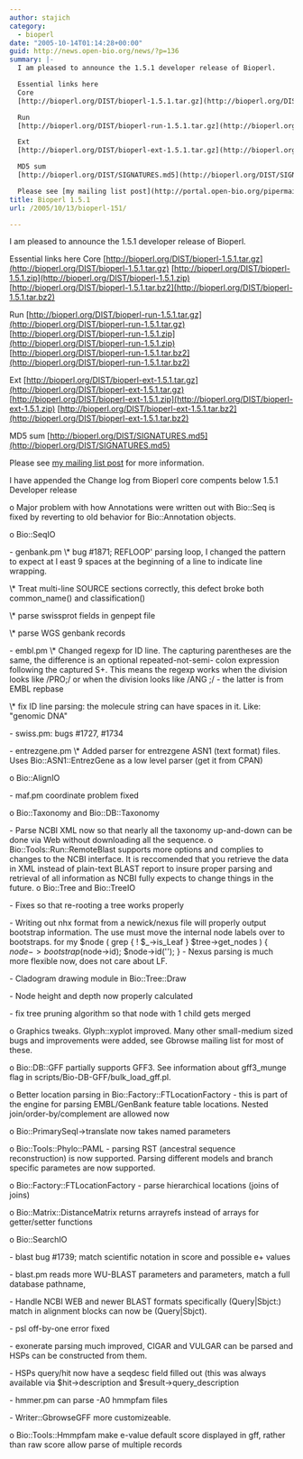 ```yaml
---
author: stajich
category:
  - bioperl
date: "2005-10-14T01:14:28+00:00"
guid: http://news.open-bio.org/news/?p=136
summary: |-
  I am pleased to announce the 1.5.1 developer release of Bioperl.

  Essential links here
  Core
  [http://bioperl.org/DIST/bioperl-1.5.1.tar.gz](http://bioperl.org/DIST/bioperl-1.5.1.tar.gz) [http://bioperl.org/DIST/bioperl-1.5.1.zip](http://bioperl.org/DIST/bioperl-1.5.1.zip) [http://bioperl.org/DIST/bioperl-1.5.1.tar.bz2](http://bioperl.org/DIST/bioperl-1.5.1.tar.bz2)

  Run
  [http://bioperl.org/DIST/bioperl-run-1.5.1.tar.gz](http://bioperl.org/DIST/bioperl-run-1.5.1.tar.gz) [http://bioperl.org/DIST/bioperl-run-1.5.1.zip](http://bioperl.org/DIST/bioperl-run-1.5.1.zip) [http://bioperl.org/DIST/bioperl-run-1.5.1.tar.bz2](http://bioperl.org/DIST/bioperl-run-1.5.1.tar.bz2)

  Ext
  [http://bioperl.org/DIST/bioperl-ext-1.5.1.tar.gz](http://bioperl.org/DIST/bioperl-ext-1.5.1.tar.gz) [http://bioperl.org/DIST/bioperl-ext-1.5.1.zip](http://bioperl.org/DIST/bioperl-ext-1.5.1.zip) [http://bioperl.org/DIST/bioperl-ext-1.5.1.tar.bz2](http://bioperl.org/DIST/bioperl-ext-1.5.1.tar.bz2)

  MD5 sum
  [http://bioperl.org/DIST/SIGNATURES.md5](http://bioperl.org/DIST/SIGNATURES.md5)

  Please see [my mailing list post](http://portal.open-bio.org/pipermail/bioperl-l/2005-October/019932.html) for more information.
title: Bioperl 1.5.1
url: /2005/10/13/bioperl-151/

---
```

I am pleased to announce the 1.5.1 developer release of Bioperl.

Essential links here
Core
[http://bioperl.org/DIST/bioperl-1.5.1.tar.gz](http://bioperl.org/DIST/bioperl-1.5.1.tar.gz) [http://bioperl.org/DIST/bioperl-1.5.1.zip](http://bioperl.org/DIST/bioperl-1.5.1.zip) [http://bioperl.org/DIST/bioperl-1.5.1.tar.bz2](http://bioperl.org/DIST/bioperl-1.5.1.tar.bz2)

Run
[http://bioperl.org/DIST/bioperl-run-1.5.1.tar.gz](http://bioperl.org/DIST/bioperl-run-1.5.1.tar.gz) [http://bioperl.org/DIST/bioperl-run-1.5.1.zip](http://bioperl.org/DIST/bioperl-run-1.5.1.zip) [http://bioperl.org/DIST/bioperl-run-1.5.1.tar.bz2](http://bioperl.org/DIST/bioperl-run-1.5.1.tar.bz2)

Ext
[http://bioperl.org/DIST/bioperl-ext-1.5.1.tar.gz](http://bioperl.org/DIST/bioperl-ext-1.5.1.tar.gz) [http://bioperl.org/DIST/bioperl-ext-1.5.1.zip](http://bioperl.org/DIST/bioperl-ext-1.5.1.zip) [http://bioperl.org/DIST/bioperl-ext-1.5.1.tar.bz2](http://bioperl.org/DIST/bioperl-ext-1.5.1.tar.bz2)

MD5 sum
[http://bioperl.org/DIST/SIGNATURES.md5](http://bioperl.org/DIST/SIGNATURES.md5)

Please see [my mailing list post](http://portal.open-bio.org/pipermail/bioperl-l/2005-October/019932.html) for more information.

I have appended the Change log from Bioperl core compents below
1.5.1 Developer release

o Major problem with how Annotations were written out with
Bio::Seq is fixed by reverting to old behavior for
Bio::Annotation objects.

o Bio::SeqIO

\- genbank.pm
\\* bug #1871; REFLOOP' parsing loop, I changed the pattern to
expect at l east 9 spaces at the beginning of a line to
indicate line wrapping.

\\* Treat multi-line SOURCE sections correctly, this defect broke
both common\_name() and classification()

\\* parse swissprot fields in genpept file

\\* parse WGS genbank records

\- embl.pm
\\* Changed regexp for ID line. The capturing parentheses are
the same, the difference is an optional repeated-not-semi-
colon expression following the captured S+. This means the
regexp works when the division looks like /PRO;/ or when the
division looks like /ANG ;/ - the latter is from EMBL
repbase

\\* fix ID line parsing: the molecule string can have spaces in
it. Like: "genomic DNA"

\- swiss.pm: bugs #1727, #1734

\- entrezgene.pm
\\* Added parser for entrezgene ASN1 (text format) files.
Uses Bio::ASN1::EntrezGene as a low level parser (get it from CPAN)

o Bio::AlignIO

\- maf.pm coordinate problem fixed

o Bio::Taxonomy and Bio::DB::Taxonomy

\- Parse NCBI XML now so that nearly all the taxonomy up-and-down
can be done via Web without downloading all the sequence.
o Bio::Tools::Run::RemoteBlast supports more options and complies
to changes to the NCBI interface. It is reccomended that you
retrieve the data in XML instead of plain-text BLAST report to
insure proper parsing and retrieval of all information as NCBI
fully expects to change things in the future.
o Bio::Tree and Bio::TreeIO

\- Fixes so that re-rooting a tree works properly

\- Writing out nhx format from a newick/nexus file will properly output
bootstrap information. The use must move the internal node labels over
to bootstraps.
for my $node ( grep { ! $\_->is\_Leaf } $tree->get\_nodes ) {
$node->bootstrap($node->id);
$node->id('');
}
\- Nexus parsing is much more flexible now, does not care about
LF.

\- Cladogram drawing module in Bio::Tree::Draw

\- Node height and depth now properly calculated

\- fix tree pruning algorithm so that node with 1 child gets merged

o Graphics tweaks. Glyph::xyplot improved. Many other small-medium sized
bugs and improvements were added, see Gbrowse mailing list for most of
these.

o Bio::DB::GFF partially supports GFF3. See information about
gff3\_munge flag in scripts/Bio-DB-GFF/bulk\_load\_gff.pl.

o Better location parsing in Bio::Factory::FTLocationFactory -
this is part of the engine for parsing EMBL/GenBank feature table
locations. Nested join/order-by/complement are allowed now

o Bio::PrimarySeqI->translate now takes named parameters

o Bio::Tools::Phylo::PAML - parsing RST (ancestral sequence
reconstruction) is now supported. Parsing different models and
branch specific parametes are now supported.

o Bio::Factory::FTLocationFactory - parse hierarchical locations
(joins of joins)

o Bio::Matrix::DistanceMatrix returns arrayrefs instead of arrays
for getter/setter functions

o Bio::SearchIO

\- blast bug #1739; match scientific notation in score
and possible e+ values

\- blast.pm reads more WU-BLAST parameters and parameters, match
a full database pathname,

\- Handle NCBI WEB and newer BLAST formats specifically
(Query\|Sbjct:) match in alignment blocks can now be (Query\|Sbjct).

\- psl off-by-one error fixed

\- exonerate parsing much improved, CIGAR and VULGAR can be parsed
and HSPs can be constructed from them.

\- HSPs query/hit now have a seqdesc field filled out (this was
always available via $hit->description and
$result->query\_description

\- hmmer.pm can parse -A0 hmmpfam files

\- Writer::GbrowseGFF more customizeable.

o Bio::Tools::Hmmpfam
make e-value default score displayed in gff, rather than raw score
allow parse of multiple records

